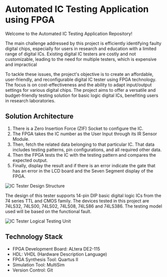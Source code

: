 # Automated IC Testing Application using FPGA

Welcome to the Automated IC Testing Application Repository! 

The main challenge addressed by this project is efficiently identifying faulty digital chips, especially for users in research and education with a limited range of digital ICs. Existing digital IC testers are costly and not customizable, leading to the need for multiple testers, which is expensive and impractical

To tackle these issues, the project's objective is to create an affordable, user-friendly, and reconfigurable digital IC tester using FPGA technology. The focus is on cost-effectiveness and the ability to adapt input/output settings for various digital chips. The project aims to offer a versatile and budget-friendly testing solution for basic logic digital ICs, benefiting users in research laboratories.

## Solution Architecture

1. There is a Zero Insertion Force (ZIF) Socket to configure the IC.
2. The FPGA takes the IC number as the User Input through its IR Sensor Module.
3. Then, fetch the related data belonging to that particular IC. That data includes testing patterns, pin configurations, and all required other data.
5. Then the FPGA tests the IC with the testing pattern and compares the expected output.
6. Finally, display the result and if there is an error indicate the gate that has an error in the LCD board and the Seven Segment display of the FPGA.

![IC Tester Design Structure](https://github.com/cepdnaclk/e19-co227-Automatic-IC-Testing-Application-Using-FPGA/assets/78247019/5419e397-d831-40bb-a5a2-6d574031d537)

The design of this tester supports 14-pin DIP basic digital logic ICs from the 74 series TTL and CMOS family. The devices tested in this project are 74LS32, 74LS00, 74LS02, 74LS08, 74LS86 and 74LS386. The testing model used will be based on the functional fault.

![IC Tester Logical Testing Unit](https://github.com/cepdnaclk/e19-co227-Automatic-IC-Testing-Application-Using-FPGA/assets/78247019/31a4bdf2-bf59-4227-a770-b6412a20dc13)

## Technology Stack

- FPGA Development Board: ALtera DE2-115
- HDL: VHDL (Hardware Description Language)
- FPGA Synthesis Tool: Quartus II
- Simulation Tool: MultiSim
- Version Control: Git
